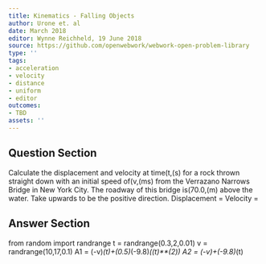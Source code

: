 ```yaml
---
title: Kinematics - Falling Objects
author: Urone et. al
date: March 2018
editor: Wynne Reichheld, 19 June 2018
source: https://github.com/openwebwork/webwork-open-problem-library
type: ''
tags:
- acceleration
- velocity
- distance
- uniform
- editor
outcomes:
- TBD
assets: ''
---
```


## Question Section 

Calculate the displacement and velocity at time(t,(s) for a rock thrown straight down with an initial speed of(v,(ms) from the Verrazano Narrows Bridge in New York City. The roadway of this bridge is(70.0,(m) above the water. Take upwards to be the positive direction.
Displacement =
Velocity =



## Answer Section

from random import randrange
t = randrange(0.3,2,0.01)
v = randrange(10,17,0.1)
A1 = (-v)*(t)+(0.5)*(-9.8)*((t)**(2))
A2 = (-v)+(-9.8)*(t)